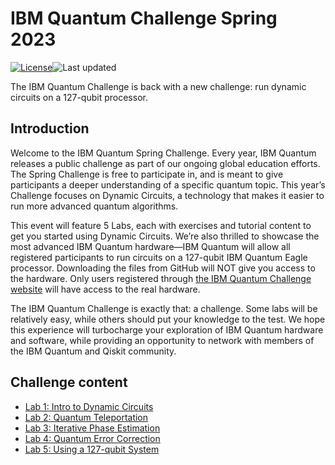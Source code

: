 # IBM Quantum Challenge Spring 2023

[![License](https://img.shields.io/github/license/qiskit-community/ibm-quantum-challenge-spring-2023.svg)](https://opensource.org/licenses/Apache-2.0)<!--- long-description-skip-begin -->![Last updated](https://img.shields.io/github/last-commit/qiskit-community/ibm-quantum-challenge-spring-2023/main?label=Last%20updated&style=flat)

The IBM Quantum Challenge is back with a new challenge: run dynamic circuits on a 127-qubit processor.

## Introduction

Welcome to the IBM Quantum Spring Challenge. Every year, IBM Quantum releases a public challenge as part of our ongoing global education efforts. The Spring Challenge is free to participate in, and is meant to give participants a deeper understanding of a specific quantum topic. This year’s Challenge focuses on Dynamic Circuits, a technology that makes it easier to run more advanced quantum algorithms.

This event will feature 5 Labs, each with exercises and tutorial content to get you started using Dynamic Circuits. We’re also thrilled to showcase the most advanced IBM Quantum hardware—IBM Quantum will allow all registered participants to run circuits on a 127-qubit IBM Quantum Eagle processor. Downloading the files from GitHub will NOT give you access to the hardware. Only users registered through [the IBM Quantum Challenge website](https://quantum-computing.ibm.com) will have access to the real hardware.

The IBM Quantum Challenge is exactly that: a challenge. Some labs will be relatively easy, while others should put your knowledge to the test. We hope this experience will turbocharge your exploration of IBM Quantum hardware and software, while providing an opportunity to network with members of the IBM Quantum and Qiskit community.

## Challenge content

- [Lab 1: Intro to Dynamic Circuits](./content/lab_1/lab1.ipynb)
- [Lab 2: Quantum Teleportation](./content/lab_2/lab2.ipynb)
- [Lab 3: Iterative Phase Estimation](./content/lab_3/lab3.ipynb)
- [Lab 4: Quantum Error Correction](./content/lab_4/lab4.ipynb)
- [Lab 5: Using a 127-qubit System](./content/lab_5/lab5.ipynb)
